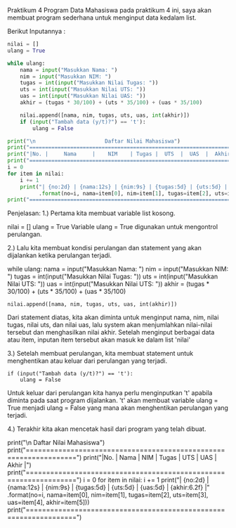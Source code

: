 Praktikum 4
Program Data Mahasiswa
pada praktikum 4 ini, saya akan membuat program sederhana untuk menginput data kedalam list.

Berikut Inputannya :
```python
nilai = []
ulang = True

while ulang:
    nama = input("Masukkan Nama: ")
    nim = input("Masukkan NIM: ")
    tugas = int(input("Masukkan Nilai Tugas: "))
    uts = int(input("Masukkan Nilai UTS: "))
    uas = int(input("Masukkan Nilai UAS: "))
    akhir = (tugas * 30/100) + (uts * 35/100) + (uas * 35/100)

    nilai.append([nama, nim, tugas, uts, uas, int(akhir)])
    if (input("Tambah data (y/t)?") == 't'):
        ulang = False

print("\n                      Daftar Nilai Mahasiswa")
print("==================================================================")
print("|No. |     Nama     |    NIM    | Tugas |  UTS  |  UAS  |  Akhir |")
print("==================================================================")
i = 0
for item in nilai:
    i += 1
    print("| {no:2d} | {nama:12s} | {nim:9s} | {tugas:5d} | {uts:5d} | {uas:5d} | {akhir:6.2f} |"
          .format(no=i, nama=item[0], nim=item[1], tugas=item[2], uts=item[3], uas=item[4], akhir=item[5]))
print("==================================================================")
```
Penjelasan:
1.) Pertama kita membuat variable list kosong.

nilai = []
ulang = True
Variable ulang = True digunakan untuk mengontrol perulangan.

2.) Lalu kita membuat kondisi perulangan dan statement yang akan dijalankan ketika perulangan terjadi.

while ulang:
    nama = input("Masukkan Nama: ")
    nim = input("Masukkan NIM: ")
    tugas = int(input("Masukkan Nilai Tugas: "))
    uts = int(input("Masukkan Nilai UTS: "))
    uas = int(input("Masukkan Nilai UTS: "))
    akhir = (tugas * 30/100) + (uts * 35/100) + (uas * 35/100)

    nilai.append([nama, nim, tugas, uts, uas, int(akhir)])
Dari statement diatas, kita akan diminta untuk menginput nama, nim, nilai tugas, nilai uts, dan nilai uas, lalu system akan menjumlahkan nilai-nilai tersebut dan menghasilkan nilai akhir. Setelah menginput berbagai data atau item, inputan item tersebut akan masuk ke dalam list 'nilai'

3.) Setelah membuat perulangan, kita membuat statement untuk menghentikan atau keluar dari perulangan yang terjadi.

    if (input("Tambah data (y/t)?") == 't'):
        ulang = False
Untuk keluar dari perulangan kita hanya perlu menginputkan 't' apabila diminta pada saat program dijalankan. 't' akan membuat variable ulang = True menjadi ulang = False yang mana akan menghentikan perulangan yang terjadi.

4.) Terakhir kita akan mencetak hasil dari program yang telah dibuat.

print("\n                      Daftar Nilai Mahasiswa")
print("==================================================================")
print("|No. |     Nama     |    NIM    | Tugas |  UTS  |  UAS  |  Akhir |")
print("==================================================================")
i = 0
for item in nilai:
    i += 1
    print("| {no:2d} | {nama:12s} | {nim:9s} | {tugas:5d} | {uts:5d} | {uas:5d} | {akhir:6.2f} |"
          .format(no=i, nama=item[0], nim=item[1], tugas=item[2], uts=item[3], uas=item[4], akhir=item[5]))
print("==================================================================")